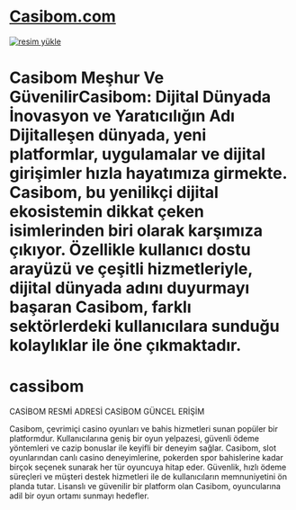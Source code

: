 #  <a href="https://l24.im/gpUR">Casibom.com</a>


<meta charset="UTF-8">
    <meta name="viewport" content="width=device-width, initial-scale=1.0">
</head>
<body>

 <a href="https://l24.im/gpUR"><img src="https://resmim.net/cdn/2024/10/07/mQocaj.png" 
alt="resim yükle" border="0" /></a>  
# Casibom Meşhur Ve Güvenilir**Casibom: Dijital Dünyada İnovasyon ve Yaratıcılığın Adı**  Dijitalleşen dünyada, yeni platformlar, uygulamalar ve dijital girişimler hızla hayatımıza girmekte. Casibom, bu yenilikçi dijital ekosistemin dikkat çeken isimlerinden biri olarak karşımıza çıkıyor. Özellikle kullanıcı dostu arayüzü ve çeşitli hizmetleriyle, dijital dünyada adını duyurmayı başaran Casibom, farklı sektörlerdeki kullanıcılara sunduğu kolaylıklar ile öne çıkmaktadır.


# cassibom
CASİBOM RESMİ ADRESİ CASİBOM GÜNCEL ERİŞİM 

Casibom, çevrimiçi casino oyunları ve bahis hizmetleri sunan popüler bir platformdur. Kullanıcılarına geniş bir oyun yelpazesi, güvenli ödeme yöntemleri ve cazip bonuslar ile keyifli bir deneyim sağlar. Casibom, slot oyunlarından canlı casino deneyimlerine, pokerden spor bahislerine kadar birçok seçenek sunarak her tür oyuncuya hitap eder. Güvenlik, hızlı ödeme süreçleri ve müşteri destek hizmetleri ile de kullanıcıların memnuniyetini ön planda tutar. Lisanslı ve güvenilir bir platform olan Casibom, oyuncularına adil bir oyun ortamı sunmayı hedefler.
